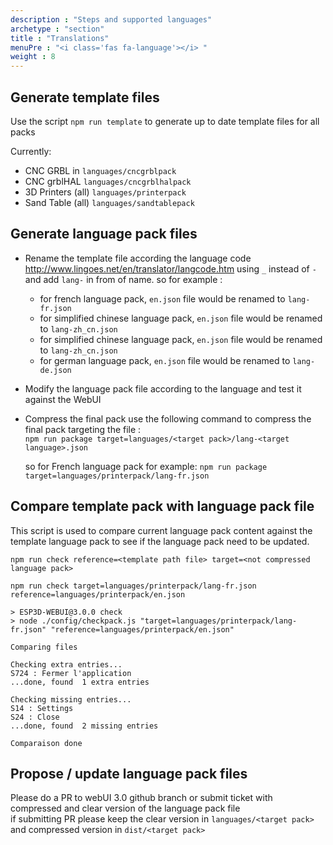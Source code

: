 ```yaml
---
description : "Steps and supported languages"
archetype : "section"
title : "Translations"
menuPre : "<i class='fas fa-language'></i> "
weight : 8
---
```


## Generate template files

Use the script `npm run template` to generate up to date template files for all packs

Currently:

-   CNC GRBL in `languages/cncgrblpack`
-   CNC grblHAL `languages/cncgrblhalpack`
-   3D Printers (all) `languages/printerpack`
-   Sand Table (all) `languages/sandtablepack`

## Generate language pack files

-   Rename the template file according the language code http://www.lingoes.net/en/translator/langcode.htm using `_` instead of `-` and add `lang-` in from of name.
    so for example :

    -   for french language pack, `en.json` file would be renamed to `lang-fr.json`
    -   for simplified chinese language pack, `en.json` file would be renamed to `lang-zh_cn.json`
    -   for simplified chinese language pack, `en.json` file would be renamed to `lang-zh_cn.json`
    -   for german language pack, `en.json` file would be renamed to `lang-de.json`

-   Modify the language pack file according to the language and test it against the WebUI

-   Compress the final pack
    use the following command to compress the final pack targeting the file :  
    `npm run package target=languages/<target pack>/lang-<target language>.json`

    so for French language pack for example:
    `npm run package target=languages/printerpack/lang-fr.json`

## Compare template pack with language pack file

This script is used to compare current language pack content against the template language pack to see if the language pack need to be updated.

`npm run check reference=<template path file> target=<not compressed language pack>`

```
npm run check target=languages/printerpack/lang-fr.json reference=languages/printerpack/en.json

> ESP3D-WEBUI@3.0.0 check
> node ./config/checkpack.js "target=languages/printerpack/lang-fr.json" "reference=languages/printerpack/en.json"

Comparing files

Checking extra entries...
S724 : Fermer l'application
...done, found  1 extra entries

Checking missing entries...
S14 : Settings
S24 : Close
...done, found  2 missing entries

Comparaison done
```

## Propose / update language pack files

Please do a PR to webUI 3.0 github branch or submit ticket with compressed and clear version of the language pack file  
if submitting PR please keep the clear version in `languages/<target pack>` and compressed version in `dist/<target pack>`

  


